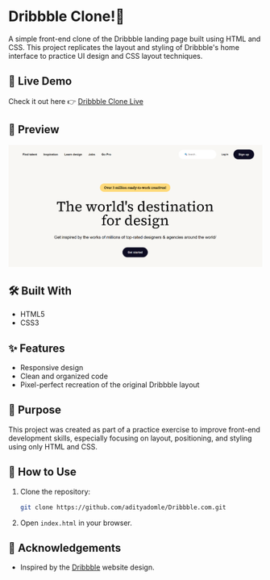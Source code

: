 # Dribbble Clone!🎨

A simple front-end clone of the Dribbble landing page built using HTML and CSS. This project replicates the layout and styling of Dribbble's home interface to practice UI design and CSS layout techniques.

## 🚀 Live Demo

Check it out here 👉 [Dribbble Clone Live](https://adityadomle.github.io/Dribbble.com/)

## 📸 Preview

![Screenshot of the Dribbble Clone](Preview.png) 

## 🛠️ Built With

- HTML5  
- CSS3

## ✨ Features

- Responsive design
- Clean and organized code  
- Pixel-perfect recreation of the original Dribbble layout

## 🎯 Purpose

This project was created as part of a practice exercise to improve front-end development skills, especially focusing on layout, positioning, and styling using only HTML and CSS.

## 📌 How to Use

1. Clone the repository:
   ```bash
   git clone https://github.com/adityadomle/Dribbble.com.git
   ```
2. Open `index.html` in your browser.

## 🙌 Acknowledgements

- Inspired by the [Dribbble](https://dribbble.com/) website design.

